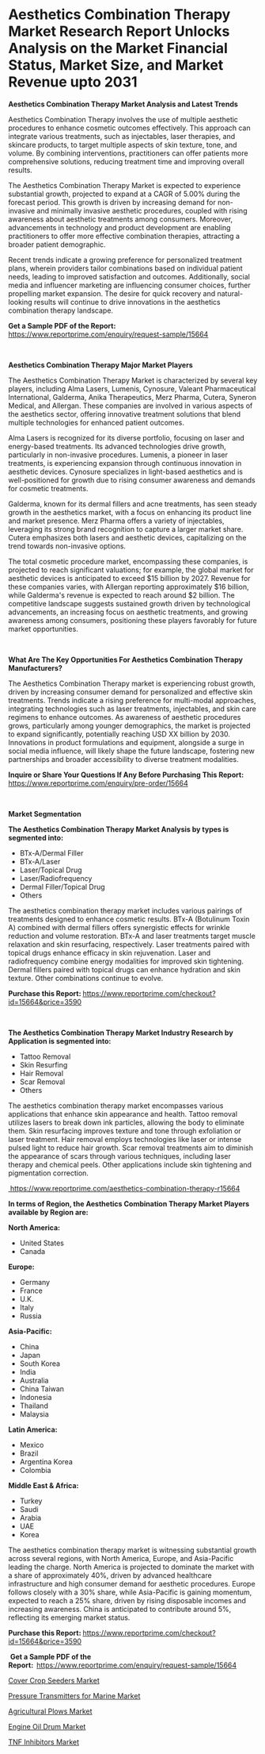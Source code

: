 <p><h1>Aesthetics Combination Therapy Market Research Report Unlocks Analysis on the Market Financial Status, Market Size, and Market Revenue upto 2031</h1></p><p><strong>Aesthetics Combination Therapy Market Analysis and Latest Trends</strong></p>
<p><p>Aesthetics Combination Therapy involves the use of multiple aesthetic procedures to enhance cosmetic outcomes effectively. This approach can integrate various treatments, such as injectables, laser therapies, and skincare products, to target multiple aspects of skin texture, tone, and volume. By combining interventions, practitioners can offer patients more comprehensive solutions, reducing treatment time and improving overall results.</p><p>The Aesthetics Combination Therapy Market is expected to experience substantial growth, projected to expand at a CAGR of 5.00% during the forecast period. This growth is driven by increasing demand for non-invasive and minimally invasive aesthetic procedures, coupled with rising awareness about aesthetic treatments among consumers. Moreover, advancements in technology and product development are enabling practitioners to offer more effective combination therapies, attracting a broader patient demographic.</p><p>Recent trends indicate a growing preference for personalized treatment plans, wherein providers tailor combinations based on individual patient needs, leading to improved satisfaction and outcomes. Additionally, social media and influencer marketing are influencing consumer choices, further propelling market expansion. The desire for quick recovery and natural-looking results will continue to drive innovations in the aesthetics combination therapy landscape.</p></p>
<p><strong>Get a Sample PDF of the Report:&nbsp;</strong> <a href="https://www.reportprime.com/enquiry/request-sample/15664?utm_campaign=1103&utm_medium=2&utm_source=Github&utm_content=ia&utm_term=30112024&utm_id=aesthetics-combination-therapy">https://www.reportprime.com/enquiry/request-sample/15664</a></p>
<p>&nbsp;</p>
<p><strong>Aesthetics Combination Therapy Major Market Players</strong></p>
<p><p>The Aesthetics Combination Therapy Market is characterized by several key players, including Alma Lasers, Lumenis, Cynosure, Valeant Pharmaceutical International, Galderma, Anika Therapeutics, Merz Pharma, Cutera, Syneron Medical, and Allergan. These companies are involved in various aspects of the aesthetics sector, offering innovative treatment solutions that blend multiple technologies for enhanced patient outcomes.</p><p>Alma Lasers is recognized for its diverse portfolio, focusing on laser and energy-based treatments. Its advanced technologies drive growth, particularly in non-invasive procedures. Lumenis, a pioneer in laser treatments, is experiencing expansion through continuous innovation in aesthetic devices. Cynosure specializes in light-based aesthetics and is well-positioned for growth due to rising consumer awareness and demands for cosmetic treatments.</p><p>Galderma, known for its dermal fillers and acne treatments, has seen steady growth in the aesthetics market, with a focus on enhancing its product line and market presence. Merz Pharma offers a variety of injectables, leveraging its strong brand recognition to capture a larger market share. Cutera emphasizes both lasers and aesthetic devices, capitalizing on the trend towards non-invasive options.</p><p>The total cosmetic procedure market, encompassing these companies, is projected to reach significant valuations; for example, the global market for aesthetic devices is anticipated to exceed $15 billion by 2027. Revenue for these companies varies, with Allergan reporting approximately $16 billion, while Galderma's revenue is expected to reach around $2 billion. The competitive landscape suggests sustained growth driven by technological advancements, an increasing focus on aesthetic treatments, and growing awareness among consumers, positioning these players favorably for future market opportunities.</p></p>
<p>&nbsp;</p>
<p><strong>What Are The Key Opportunities For Aesthetics Combination Therapy Manufacturers?</strong></p>
<p><p>The Aesthetics Combination Therapy market is experiencing robust growth, driven by increasing consumer demand for personalized and effective skin treatments. Trends indicate a rising preference for multi-modal approaches, integrating technologies such as laser treatments, injectables, and skin care regimens to enhance outcomes. As awareness of aesthetic procedures grows, particularly among younger demographics, the market is projected to expand significantly, potentially reaching USD XX billion by 2030. Innovations in product formulations and equipment, alongside a surge in social media influence, will likely shape the future landscape, fostering new partnerships and broader accessibility to diverse treatment modalities.</p></p>
<p><strong>Inquire or Share Your Questions If Any Before Purchasing This Report:</strong> <a href="https://www.reportprime.com/enquiry/pre-order/15664?utm_campaign=1103&utm_medium=2&utm_source=Github&utm_content=ia&utm_term=30112024&utm_id=aesthetics-combination-therapy">https://www.reportprime.com/enquiry/pre-order/15664</a></p>
<p>&nbsp;</p>
<p><strong>Market Segmentation</strong></p>
<p><strong>The Aesthetics Combination Therapy Market Analysis by types is segmented into:</strong></p>
<p><ul><li>BTx-A/Dermal Filler</li><li>BTx-A/Laser</li><li>Laser/Topical Drug</li><li>Laser/Radiofrequency</li><li>Dermal Filler/Topical Drug</li><li>Others</li></ul></p>
<p><p>The aesthetics combination therapy market includes various pairings of treatments designed to enhance cosmetic results. BTx-A (Botulinum Toxin A) combined with dermal fillers offers synergistic effects for wrinkle reduction and volume restoration. BTx-A and laser treatments target muscle relaxation and skin resurfacing, respectively. Laser treatments paired with topical drugs enhance efficacy in skin rejuvenation. Laser and radiofrequency combine energy modalities for improved skin tightening. Dermal fillers paired with topical drugs can enhance hydration and skin texture. Other combinations continue to evolve.</p></p>
<p><strong>Purchase this Report:&nbsp;</strong><a href="https://www.reportprime.com/checkout?id=15664&price=3590&utm_campaign=1103&utm_medium=2&utm_source=Github&utm_content=ia&utm_term=30112024&utm_id=aesthetics-combination-therapy">https://www.reportprime.com/checkout?id=15664&price=3590</a></p>
<p>&nbsp;</p>
<p><strong>The Aesthetics Combination Therapy Market Industry Research by Application is segmented into:</strong></p>
<p><ul><li>Tattoo Removal</li><li>Skin Resurfing</li><li>Hair Removal</li><li>Scar Removal</li><li>Others</li></ul></p>
<p><p>The aesthetics combination therapy market encompasses various applications that enhance skin appearance and health. Tattoo removal utilizes lasers to break down ink particles, allowing the body to eliminate them. Skin resurfacing improves texture and tone through exfoliation or laser treatment. Hair removal employs technologies like laser or intense pulsed light to reduce hair growth. Scar removal treatments aim to diminish the appearance of scars through various techniques, including laser therapy and chemical peels. Other applications include skin tightening and pigmentation correction.</p></p>
<p><a href="https://www.reportprime.com/aesthetics-combination-therapy-r15664?utm_campaign=1103&utm_medium=2&utm_source=Github&utm_content=ia&utm_term=30112024&utm_id=aesthetics-combination-therapy">&nbsp;https://www.reportprime.com/aesthetics-combination-therapy-r15664</a></p>
<p><strong>In terms of Region, the Aesthetics Combination Therapy Market Players available by Region are:</strong></p>
<p>
    <p> <strong> North America: </strong>
        <ul>
            <li>United States</li>
            <li>Canada</li>
        </ul>
        </p> 
    <p> <strong> Europe: </strong>
        <ul>
            <li>Germany</li>
            <li>France</li>
            <li>U.K.</li>
            <li>Italy</li>
            <li>Russia</li>
        </ul>
        </p> 
    <p> <strong> Asia-Pacific: </strong>
        <ul>
            <li>China</li>
            <li>Japan</li>
            <li>South Korea</li>
            <li>India</li>
            <li>Australia</li>
            <li>China Taiwan</li>
            <li>Indonesia</li>
            <li>Thailand</li>
            <li>Malaysia</li>
        </ul>
        </p> 
    <p> <strong> Latin America: </strong>
        <ul>
            <li>Mexico</li>
            <li>Brazil</li>
            <li>Argentina Korea</li>
            <li>Colombia</li>
        </ul>
        </p> 
    <p> <strong> Middle East & Africa: </strong>
        <ul>
            <li>Turkey</li>
            <li>Saudi</li>
            <li>Arabia</li>
            <li>UAE</li>
            <li>Korea</li>
        </ul>
    </p>
    </p>
<p><p>The aesthetics combination therapy market is witnessing substantial growth across several regions, with North America, Europe, and Asia-Pacific leading the charge. North America is projected to dominate the market with a share of approximately 40%, driven by advanced healthcare infrastructure and high consumer demand for aesthetic procedures. Europe follows closely with a 30% share, while Asia-Pacific is gaining momentum, expected to reach a 25% share, driven by rising disposable incomes and increasing awareness. China is anticipated to contribute around 5%, reflecting its emerging market status.</p></p>
<p><strong>Purchase this Report: </strong><a href="https://www.reportprime.com/checkout?id=15664&price=3590&utm_campaign=1103&utm_medium=2&utm_source=Github&utm_content=ia&utm_term=30112024&utm_id=aesthetics-combination-therapy">https://www.reportprime.com/checkout?id=15664&price=3590</a></p>
<p>&nbsp;<strong>Get a Sample PDF of the Report:&nbsp;&nbsp;</strong><a href="https://www.reportprime.com/enquiry/request-sample/15664?utm_campaign=1103&utm_medium=2&utm_source=Github&utm_content=ia&utm_term=30112024&utm_id=aesthetics-combination-therapy">https://www.reportprime.com/enquiry/request-sample/15664</a></p>
<p><strong></strong></p>
<p><p><a href="https://www.linkedin.com/pulse/global-cover-crop-seeders-market-trends-analysis-future-growth-gitkc?utm_campaign=1103&utm_medium=2&utm_source=Github&utm_content=ia&utm_term=30112024&utm_id=aesthetics-combination-therapy">Cover Crop Seeders Market</a></p><p><a href="https://issuu.com/reportprime-2/docs/pressure-transmitters-for-marine-market-size-2030.?utm_campaign=1103&utm_medium=2&utm_source=Github&utm_content=ia&utm_term=30112024&utm_id=aesthetics-combination-therapy">Pressure Transmitters for Marine Market</a></p><p><a href="https://www.linkedin.com/pulse/unlocking-insights-agricultural-plows-market-2024-2031-116-cagr-zdbzc?utm_campaign=1103&utm_medium=2&utm_source=Github&utm_content=ia&utm_term=30112024&utm_id=aesthetics-combination-therapy">Agricultural Plows Market</a></p><p><a href="https://issuu.com/reportprime-2/docs/engine-oil-drum-market-size-2030.pptx?utm_campaign=1103&utm_medium=2&utm_source=Github&utm_content=ia&utm_term=30112024&utm_id=aesthetics-combination-therapy">Engine Oil Drum Market</a></p><p><a href="https://github.com/gdfhhhj/Market-Research-Report-List-6/blob/main/tnf-inhibitors-market.md?utm_campaign=1103&utm_medium=2&utm_source=Github&utm_content=ia&utm_term=30112024&utm_id=aesthetics-combination-therapy">TNF Inhibitors Market</a></p></p>